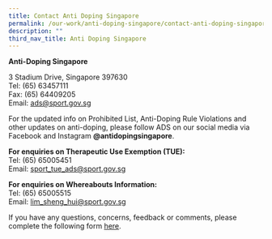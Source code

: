 ```yaml
---
title: Contact Anti Doping Singapore
permalink: /our-work/anti-doping-singapore/contact-anti-doping-singapore/
description: ""
third_nav_title: Anti Doping Singapore
---
```

**Anti-Doping Singapore**

3 Stadium Drive, Singapore 397630
<br>
Tel: (65) 63457111
<br>
Fax: (65) 64409205
<br>
Email:&nbsp;[ads@sport.gov.sg](mailto:ads@sport.gov.sg)

For the updated info on Prohibited List, Anti-Doping Rule Violations and other updates on anti-doping, please follow ADS on our social media via Facebook and Instagram **@antidopingsingapore**.&nbsp;

**For enquiries on Therapeutic Use Exemption (TUE):**
<br>
Tel: (65) 65005451
<br>
Email:&nbsp;[sport_tue_ads@sport.gov.sg](mailto:sport_tue_ads@sport.gov.sg)

**For enquiries on Whereabouts Information:**
<br>
Tel: (65) 65005515
<br>
Email:&nbsp;[lim_sheng_hui@sport.gov.sg](mailto:lim_sheng_hui@sport.gov.sg)

If you have any questions, concerns, feedback or comments, please complete the following form [here](https://members.myactivesg.com/feedback).